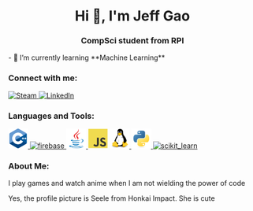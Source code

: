 <h1 align="center">Hi 👋, I'm Jeff Gao</h1>
<h3 align="center">CompSci student from RPI</h3>
- 🌱 I’m currently learning **Machine Learning**
<h3 align="left">Connect with me:</h3>
<p align="left">
  <a href="https://steamcommunity.com/profiles/76561198131795313"> 
   <img src="https://cdn.cloudflare.steamstatic.com/steamcommunity/public/images/apps/753/135dc1ac1cd9763dfc8ad52f4e880d2ac058a36c.jpg" alt="Steam" width="40" height="40"/> </a>
  <a href="https://www.linkedin.com/in/jeff-gao-aa73491b5/">
   <img src="https://upload.wikimedia.org/wikipedia/commons/c/ca/LinkedIn_logo_initials.png" alt="LinkedIn" width="40" height="40"/> </a>
</p>
<h3 align="left">Languages and Tools:</h3>
<p align="left"> 
   <a href="https://www.w3schools.com/cpp/" target="_blank" rel="noreferrer"> 
   <img src="https://raw.githubusercontent.com/devicons/devicon/master/icons/cplusplus/cplusplus-original.svg" alt="cplusplus" width="40" height="40"/> </a>
   <a href="https://firebase.google.com/" target="_blank" rel="noreferrer"> 
   <img src="https://www.vectorlogo.zone/logos/firebase/firebase-icon.svg" alt="firebase" width="40" height="40"/> </a> 
   <a href="https://www.java.com" target="_blank" rel="noreferrer"> 
   <img src="https://raw.githubusercontent.com/devicons/devicon/master/icons/java/java-original.svg" alt="java" width="40" height="40"/> </a> 
   <a href="https://developer.mozilla.org/en-US/docs/Web/JavaScript" target="_blank" rel="noreferrer"> 
   <img src="https://raw.githubusercontent.com/devicons/devicon/master/icons/javascript/javascript-original.svg" alt="javascript" width="40" height="40"/></a> 
   <a href="https://www.linux.org/" target="_blank" rel="noreferrer"> 
   <img src="https://raw.githubusercontent.com/devicons/devicon/master/icons/linux/linux-original.svg" alt="linux" width="40" height="40"/> </a> 
   <a href="https://www.python.org" target="_blank" rel="noreferrer"> 
   <img src="https://raw.githubusercontent.com/devicons/devicon/master/icons/python/python-original.svg" alt="python" width="40" height="40"/> </a> 
   <a href="https://scikit-learn.org/" target="_blank" rel="noreferrer"> 
   <img src="https://upload.wikimedia.org/wikipedia/commons/0/05/Scikit_learn_logo_small.svg" alt="scikit_learn" width="40" height="40"/> </a> 
</p>
<h3 align="left">About Me:</h3>
<p align="left">
I play games and watch anime when I am not wielding the power of code
</p>
<p>Yes, the profile picture is Seele from Honkai Impact. She is cute</p>
<!--
   **Demopans/Demopans** is a ✨ _special_ ✨ repository because its `README.md` (this file) appears on your GitHub profile.
   
   Here are some ideas to get you started:
   
   - 🔭 I’m currently working on ...
   - 🌱 I’m currently learning ...
   - 👯 I’m looking to collaborate on ...
   - 🤔 I’m looking for help with ...
   - 💬 Ask me about ...
   - 📫 How to reach me: ...
   - 😄 Pronouns: ...
   - ⚡ Fun fact: ...
   -->
